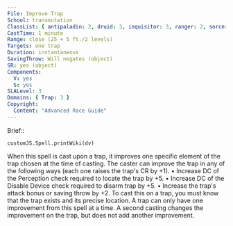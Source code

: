 ```yaml
---
File: Improve Trap
School: transmutation
ClassList: { antipaladin: 2, druid: 3, inquisitor: 3, ranger: 2, sorcerer: 3, wizard: 3, witch: 3 }
CastTime: 1 minute
Range: close (25 + 5 ft./2 levels)
Targets: one trap
Duration: instantaneous
SavingThrow: Will negates (object)
SR: yes (object)
Components:
  V: yes
  S: yes
SLALevel: 3
Domains: { Trap: 3 }
Copyright:
  Content: "Advanced Race Guide"
---
```

Brief:: 

```dataviewjs
customJS.Spell.printWiki(dv)
```

When this spell is cast upon a trap, it improves one specific element of the trap chosen at the time of casting. The caster can improve the trap in any of the following ways (each one raises the trap's CR by +1).  • Increase DC of the Perception check required to locate the trap by +5.  • Increase DC of the Disable Device check required to disarm trap by +5.  • Increase the trap's attack bonus or saving throw by +2.  To cast this on a trap, you must know that the trap exists and its precise location. A trap can only have one improvement from this spell at a time. A second casting changes the improvement on the trap, but does not add another improvement.
